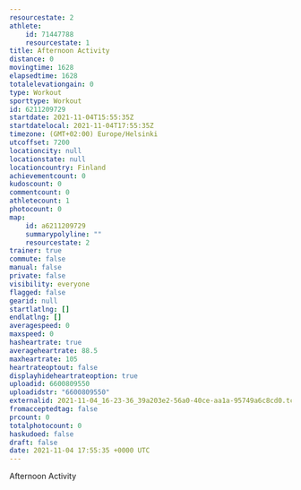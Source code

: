 ```yaml
---
resourcestate: 2
athlete:
    id: 71447788
    resourcestate: 1
title: Afternoon Activity
distance: 0
movingtime: 1628
elapsedtime: 1628
totalelevationgain: 0
type: Workout
sporttype: Workout
id: 6211209729
startdate: 2021-11-04T15:55:35Z
startdatelocal: 2021-11-04T17:55:35Z
timezone: (GMT+02:00) Europe/Helsinki
utcoffset: 7200
locationcity: null
locationstate: null
locationcountry: Finland
achievementcount: 0
kudoscount: 0
commentcount: 0
athletecount: 1
photocount: 0
map:
    id: a6211209729
    summarypolyline: ""
    resourcestate: 2
trainer: true
commute: false
manual: false
private: false
visibility: everyone
flagged: false
gearid: null
startlatlng: []
endlatlng: []
averagespeed: 0
maxspeed: 0
hasheartrate: true
averageheartrate: 88.5
maxheartrate: 105
heartrateoptout: false
displayhideheartrateoption: true
uploadid: 6600809550
uploadidstr: "6600809550"
externalid: 2021-11-04_16-23-36_39a203e2-56a0-40ce-aa1a-95749a6c8cd0.tcx
fromacceptedtag: false
prcount: 0
totalphotocount: 0
haskudoed: false
draft: false
date: 2021-11-04 17:55:35 +0000 UTC
---
```

Afternoon Activity